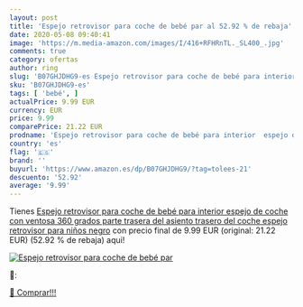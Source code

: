 ```yaml
---
layout: post
title: 'Espejo retrovisor para coche de bebé par al 52.92 % de rebaja'
date: 2020-05-08 09:40:41
image: 'https://m.media-amazon.com/images/I/416+RFHRnTL._SL400_.jpg'
comments: true
category: ofertas
author: ring
slug: 'B07GHJDHG9-es Espejo retrovisor para coche de bebé para interior espejo...'
sku: 'B07GHJDHG9-es'
tags: [ 'bebé', ]
actualPrice: 9.99 EUR
currency: EUR
price: 9.99
comparePrice: 21.22 EUR
prodname: 'Espejo retrovisor para coche de bebé para interior  espejo de coche con ventosa  360 grados parte trasera del asiento trasero del coche espejo retrovisor para niños negro'
country: 'es'
flag: '🇪🇸'
brand: ''
buyurl: 'https://www.amazon.es/dp/B07GHJDHG9/?tag=tolees-21'
descuento: '52.92'
average: '9.99'
---
```


Tienes [Espejo retrovisor para coche de bebé para interior  espejo de coche con ventosa  360 grados parte trasera del asiento trasero del coche espejo retrovisor para niños negro](https://www.amazon.es/dp/B07GHJDHG9/?tag=tolees-21) con precio final de  9.99 EUR (original: 21.22 EUR) (52.92 %  de rebaja) aqui!

[![Espejo retrovisor para coche de bebé par](https://m.media-amazon.com/images/I/416+RFHRnTL._SL400_.jpg)](https://www.amazon.es/dp/B07GHJDHG9/?tag=tolees-21)

🔎:


[🛒 Comprar!!!](https://www.amazon.es/dp/B07GHJDHG9/?tag=tolees-21)
